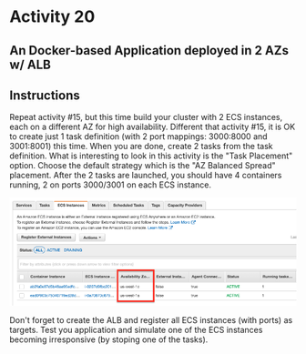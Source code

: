 # Activity 20

## An Docker-based Application deployed in 2 AZs w/ ALB

## Instructions
Repeat activity #15, but this time build your cluster with 2 ECS instances, each on a different AZ for high availability. Different that activity #15, it is OK to create just 1 task definition (with 2 port mappings: 3000:8000 and 3001:8001) this time. 
When you are done, create 2 tasks from the task definition. What is interesting to look in this activity is the "Task Placement" option. Choose the default strategy which is the "AZ Balanced Spread" placement. After the 2 tasks are launched, you should have 4 containers running, 2 on ports 3000/3001 on each ECS instance. 

![activity_20.png](images/activity_20.png)

Don't forget to create the ALB and register all ECS instances (with ports) as targets. Test you application and simulate one of the ECS instances becoming irresponsive (by stoping one of the tasks). 

